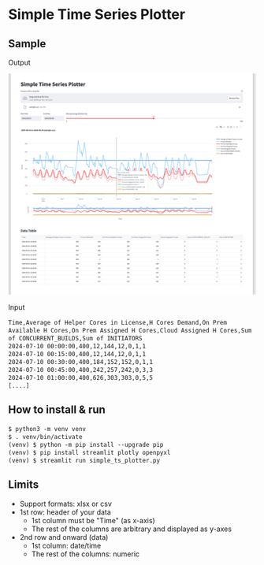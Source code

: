 # Simple Time Series Plotter
## Sample
Output

![sample](./sample.png)

Input
```
Time,Average of Helper Cores in License,H Cores Demand,On Prem Available H Cores,On Prem Assigned H Cores,Cloud Assigned H Cores,Sum of CONCURRENT_BUILDS,Sum of INITIATORS
2024-07-10 00:00:00,400,12,144,12,0,1,1
2024-07-10 00:15:00,400,12,144,12,0,1,1
2024-07-10 00:30:00,400,184,152,152,0,1,1
2024-07-10 00:45:00,400,242,257,242,0,3,3
2024-07-10 01:00:00,400,626,303,303,0,5,5
[....]
```

## How to install & run
```
$ python3 -m venv venv
$ . venv/bin/activate
(venv) $ python -m pip install --upgrade pip
(venv) $ pip install streamlit plotly openpyxl
(venv) $ streamlit run simple_ts_plotter.py
```

## Limits
- Support formats: xlsx or csv
- 1st row: header of your data
  - 1st column must be "Time" (as x-axis)
  - The rest of the columns are arbitrary and displayed as y-axes
- 2nd row and onward (data)
  - 1st column: date/time
  - The rest of the columns: numeric
